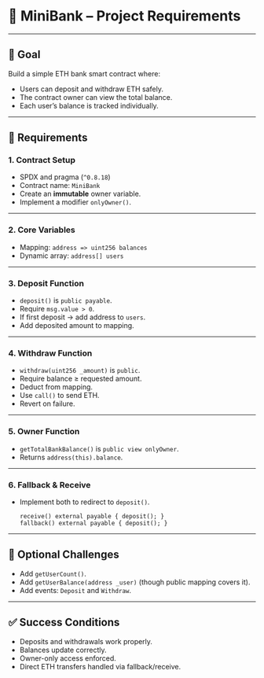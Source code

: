 # 💸 MiniBank – Project Requirements
---

## 🎯 Goal
Build a simple ETH bank smart contract where:
- Users can deposit and withdraw ETH safely.
- The contract owner can view the total balance.
- Each user’s balance is tracked individually.

---

## 🧱 Requirements

### 1. Contract Setup
- SPDX and pragma (`^0.8.18`)
- Contract name: `MiniBank`
- Create an **immutable** owner variable.
- Implement a modifier `onlyOwner()`.

---

### 2. Core Variables
- Mapping: `address => uint256 balances`
- Dynamic array: `address[] users`

---

### 3. Deposit Function
- `deposit()` is `public payable`.
- Require `msg.value > 0`.
- If first deposit → add address to `users`.
- Add deposited amount to mapping.

---

### 4. Withdraw Function
- `withdraw(uint256 _amount)` is `public`.
- Require balance ≥ requested amount.
- Deduct from mapping.
- Use `call()` to send ETH.
- Revert on failure.

---

### 5. Owner Function
- `getTotalBankBalance()` is `public view onlyOwner`.
- Returns `address(this).balance`.

---

### 6. Fallback & Receive
- Implement both to redirect to `deposit()`.
  ```solidity
  receive() external payable { deposit(); }
  fallback() external payable { deposit(); }
  ```

---

## 🧠 Optional Challenges
- Add `getUserCount()`.
- Add `getUserBalance(address _user)` (though public mapping covers it).
- Add events: `Deposit` and `Withdraw`.

---

## ✅ Success Conditions
- Deposits and withdrawals work properly.
- Balances update correctly.
- Owner-only access enforced.
- Direct ETH transfers handled via fallback/receive.
